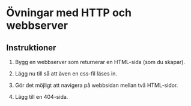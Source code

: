 # Övningar med HTTP och webbserver

## Instruktioner

1. Bygg en webbserver som returnerar en HTML-sida (som du skapar).

2. Lägg nu till så att även en css-fil läses in.

3. Gör det möjligt att navigera på webbsidan mellan två HTML-sidor.

4. Lägg till en 404-sida.
